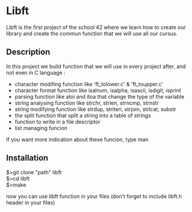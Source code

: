 # Libft

Libft is the first project of the school 42 where we learn how to create our library and create the commun function that we will use all our cursus.

## Description

In this project we build function that we will use in every project after, and not even in C language :  
- character modifing function like 'ft_tolower.c' & 'ft_toupper.c'  
- character format function like isalnum, isalpha, isascii, isdigit, isprint  
- parsing function like atoi and itoa that change the type of the variable  
- string analysing function like strchr, strlen, strncmp, strnstr  
- string modifying function like strdup, striteri, strjoin, strlcat, substr  
- the split function that split a string into a table of strings  
- function to write in a file descriptor  
- list managing funcion  

If you want more indication about these funcion, type man <function name>

## Installation

$\>git clone "path" libft  
$\>cd libft  
$\>make  

now you can use libft function in your files (don't forget to include libft.h header in your files)
